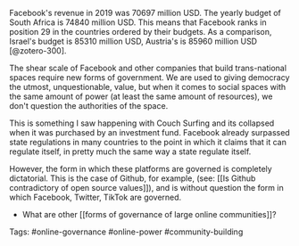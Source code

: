 Facebook's revenue in 2019 was 70697 million USD. The yearly budget of South Africa is 74840 million USD. This means that Facebook ranks in position 29 in the countries ordered by their budgets. As a comparison, Israel's budget is 85310 million USD, Austria's is 85960 million USD [@zotero-300].

The shear scale of Facebook and other companies that build trans-national spaces require new forms of government. We are used to giving democracy the utmost, unquestionable, value, but when it comes to social spaces with the same amount of power (at least the same amount of resources), we don't question the authorities of the space. 

This is something I saw happening with Couch Surfing and its collapsed when it was purchased by an investment fund. Facebook already surpassed state regulations in many countries to the point in which it claims that it can regulate itself, in pretty much the same way a state regulate itself. 

However, the form in which these platforms are governed is completely dictatorial. This is the case of Github, for example, (see: [[Is Github contradictory of open source values]]), and is without question the form in which Facebook, Twitter, TikTok are governed. 

- What are other [[forms of governance of large online communities]]? 

Tags: #online-governance #online-power #community-building 